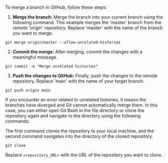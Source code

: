 <p>To merge a branch in GitHub, follow these steps:</p>

<ol>
  <li><strong>Merge the branch:</strong> Merge the branch into your current branch using the following command. This example merges the 'master' branch from the remote 'origin' repository. Replace 'master' with the name of the branch you want to merge.</li>
</ol>

<pre><code class="language-bash">git merge origin/master --allow-unrelated-histories</code></pre>

<ol start="2">
  <li><strong>Commit the merge:</strong> After merging, commit the changes with a meaningful message.</li>
</ol>

<pre><code class="language-bash">git commit -m "Merge unrelated histories"</code></pre>

<ol start="3">
  <li><strong>Push the changes to GitHub:</strong> Finally, push the changes to the remote repository. Replace 'main' with the name of your target branch.</li>
</ol>

<pre><code class="language-bash">git push origin main</code></pre>

<p>If you encounter an error related to unrelated histories, it means the branches have diverged and Git cannot automatically merge them. In this case, you can either open Git Bash in the file directory or clone the repository again and navigate to the directory using the following commands:</p>

<p>The first command clones the repository to your local machine, and the second command navigates into the directory of the cloned repository.</p>

<pre><code class="language-bash">git clone <repository_URL></code></pre>

<p>Replace <code>&lt;repository_URL&gt;</code> with the URL of the repository you want to clone.</p>
